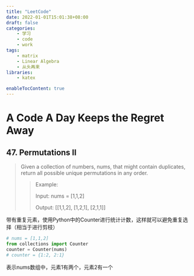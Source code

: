 ```yaml
---
title: "LeetCode"
date: 2022-01-01T15:01:38+08:00
draft: false
categories:
    - 学习
    - code
    - work
tags:
    - matrix
    - Linear Algebra
    - 从头再来
libraries:
    - katex

enableTocContent: true
---
```


# A Code A Day Keeps the Regret Away

## 47. Permutations II

> Given a collection of numbers, nums, that might contain duplicates, return all possible unique permutations in any order.
> 
>> Example:
>>
>> Input: nums = [1,1,2]
>>
>> Output: [[1,1,2], [1,2,1], [2,1,1]]

带有重复元素，使用Python中的Counter进行统计计数，这样就可以避免重复选择（相当于进行剪枝）

```python
# nums = [1,1,2]
from collections import Counter
counter = Counter(nums)
# counter = {1:2, 2:1}
```

表示nums数组中，元素1有两个，元素2有一个